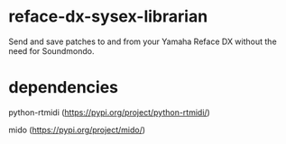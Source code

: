 # reface-dx-sysex-librarian
Send and save patches to and from your Yamaha Reface DX without the need for Soundmondo.

# dependencies
python-rtmidi (https://pypi.org/project/python-rtmidi/)

mido (https://pypi.org/project/mido/)
